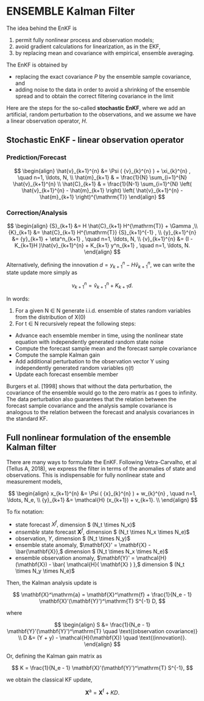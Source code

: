 # ENSEMBLE Kalman Filter

The idea behind the EnKF is

1. permit fully nonlinear process and observation models;
2. avoid gradient calculations for linearization, as in the EKF,
3. by replacing mean and covariance with empirical, ensemble averaging.


The EnKF is obtained by 
- replacing the exact covariance $P$ by the ensemble sample covariance, and
- adding noise to the data in order to avoid a shrinking of the ensemble spread and to obtain the correct filtering covariance in the limit

Here are the steps for the so-called **stochastic EnKF**, where we add an artificial, random perturbation to the observations, and we assume we have a linear observation operator, $H.$

## Stochastic EnKF - linear observation operator


### Prediction/Forecast

$$
\begin{align}
 \hat{v}_{k+1}^{n} &= \Psi ( {v}_{k}^{n} ) +  \xi_{k}^{n} , \quad n=1, \ldots, N, \\
 \hat{m}_{k+1} & =  \frac{1}{N} \sum_{i=1}^{N}   \hat{v}_{k+1}^{n}  \\
 \hat{C}_{k+1} & = \frac{1}{N-1} \sum_{i=1}^{N} \left( \hat{v}_{k+1}^{n} - \hat{m}_{k+1}  \right)
                     \left( \hat{v}_{k+1}^{n} - \hat{m}_{k+1}  \right)^{\mathrm{T}}
\end{align}
$$

### Correction/Analysis

$$
\begin{align}
  {S}_{k+1} &= H \hat{C}_{k+1} H^{\mathrm{T}} + \Gamma ,\\
  {K}_{k+1} &= \hat{C}_{k+1} H^{\mathrm{T}} {S}_{k+1}^{-1} , \\
  {y}_{k+1}^{n} &= {y}_{k+1} + \eta^n_{k+1} , \quad n=1, \ldots, N, \\ 
  {v}_{k+1}^{n} &= (I - K_{k+1}H )\hat{v}_{k+1}^{n} + K_{k+1} y^n_{k+1} , \quad n=1, \ldots, N.
\end{align}
$$

Alternatively, defining the innovation $d = {y}_{k+1}^{n} - H \hat{v}_{k+1}^{n},$ we can write the state update more simply as

$$
  {v}_{k+1}^{n} = \hat{v}_{k+1}^{n} + K_{k+1} d .
$$


In words:

1. For a given N ∈ N generate i.i.d. ensemble of states random variables
from the distribution of X(0)
2. For t ∈ N recursively repeat the following steps:

 - Advance each ensemble member in time, using the nonlinear state equation
    with independently generated random state noise
 - Compute the forecast sample mean and the forecast sample covariance
 - Compute the sample Kalman gain
 - Add additional perturbation to the observation vector Y using independently generated random variables $\eta(t)$
 - Update each forecast ensemble member

Burgers et al. [1998] shows that without the data perturbation,
the covariance of the ensemble would go to the zero matrix as $t$ goes to infinity. The
data perturbation also guarantees that the relation between the forecast sample
covariance and the analysis sample covariance
is analogous to the relation between the forecast and analysis covariances in the
standard KF.

## Full nonlinear formulation of the ensemble Kalman filter

There are many ways to formulate the EnKF. Following Vetra-Carvalho, et al (Tellus A, 2018), we express the filter in terms of the anomalies of state and observations. This is indispensable for fully nonlinear state and measurement models,

$$
\begin{align}
 x_{k+1}^{n} &= \Psi ( {x}_{k}^{n} ) +  w_{k}^{n} , \quad n=1, \ldots, N_e, \\
{y}_{k+1}    &=  \mathcal{H} (x_{k+1}) +  v_{k+1}.  \\
\end{align}
$$


To fix notation: 

- state forecast $X^f,$ dimension $ (N_t \times N_x)$
- *ensemble* state forecast $\mathbf{X}^f,$ dimension $ (N_t \times N_x \times N_e)$
- observation, $Y,$ dimension $ (N_t \times N_y)$
- ensemble state anomaly, $\mathbf{X}' = \mathbf{X} - \bar{\mathbf{X}},$ dimension $ (N_t \times N_x \times N_e)$
- ensemble observation anomaly,  $\mathbf{Y}' = \mathcal{H}(\mathbf{X}) - \bar{ \mathcal{H}( \mathbf{X} ) },$ dimension $ (N_t \times N_y \times N_e)$

Then, the Kalman analysis update is

$$ 
 \mathbf{X}^\mathrm{a} = \mathbf{X}^\mathrm{f} + \frac{1}{N_e - 1} \mathbf{X}'(\mathbf{Y}')^\mathrm{T} S^{-1} D,
$$

where

$$  \begin{align}
 S &= \frac{1}{N_e - 1} \mathbf{Y}'(\mathbf{Y}')^\mathrm{T} \quad \text{(observation covariance)} \\
 D &= (Y + y) - \mathcal{H}(\mathbf{X}) \quad \text{(innovation)}.
\end{align} $$

Or, defining the Kalman gain matrix as

$$
   K = \frac{1}{N_e - 1} \mathbf{X}'(\mathbf{Y}')^\mathrm{T} S^{-1},
$$

we obtain the classical KF update,

$$
   \mathbf{X}^\mathrm{a} = \mathbf{X}^\mathrm{f}  + K D.
$$ 